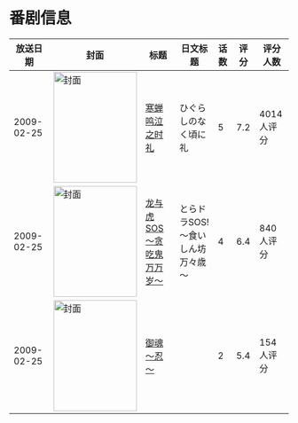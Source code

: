 # 番剧信息

|放送日期|封面|标题|日文标题|话数|评分|评分人数|
|---|---|---|---|---|---|---|
|2009-02-25|<img src="//lain.bgm.tv/pic/cover/c/c7/0d/1326_DQ576.jpg" alt="封面" style="width:150px;height:200px;object-fit:cover;">|[寒蝉鸣泣之时 礼](https://bangumi.tv/subject/1326)|ひぐらしのなく頃に礼|5|7.2|4014人评分|
|2009-02-25|<img src="//lain.bgm.tv/pic/cover/c/26/26/13429_Meowe.jpg" alt="封面" style="width:150px;height:200px;object-fit:cover;">|[龙与虎SOS～贪吃鬼万万岁～](https://bangumi.tv/subject/13429)|とらドラSOS!～食いしん坊万々歳～|4|6.4|840人评分|
|2009-02-25|<img src="/img/no_icon_subject.png" alt="封面" style="width:150px;height:200px;object-fit:cover;">|[御魂 ～忍～](https://bangumi.tv/subject/70285)||2|5.4|154人评分|
